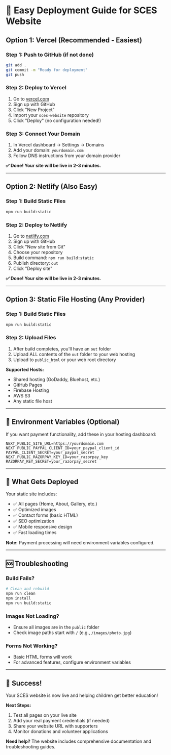 # 🚀 Easy Deployment Guide for SCES Website

## Option 1: Vercel (Recommended - Easiest)

### Step 1: Push to GitHub (if not done)
```bash
git add .
git commit -m "Ready for deployment"
git push
```

### Step 2: Deploy to Vercel
1. Go to [vercel.com](https://vercel.com)
2. Sign up with GitHub
3. Click "New Project"
4. Import your `sces-website` repository
5. Click "Deploy" (no configuration needed!)

### Step 3: Connect Your Domain
1. In Vercel dashboard → Settings → Domains
2. Add your domain: `yourdomain.com`
3. Follow DNS instructions from your domain provider

**✅ Done! Your site will be live in 2-3 minutes.**

---

## Option 2: Netlify (Also Easy)

### Step 1: Build Static Files
```bash
npm run build:static
```

### Step 2: Deploy to Netlify
1. Go to [netlify.com](https://netlify.com)
2. Sign up with GitHub
3. Click "New site from Git"
4. Choose your repository
5. Build command: `npm run build:static`
6. Publish directory: `out`
7. Click "Deploy site"

**✅ Done! Your site will be live in 2-3 minutes.**

---

## Option 3: Static File Hosting (Any Provider)

### Step 1: Build Static Files
```bash
npm run build:static
```

### Step 2: Upload Files
1. After build completes, you'll have an `out` folder
2. Upload ALL contents of the `out` folder to your web hosting
3. Upload to `public_html` or your web root directory

**Supported Hosts:**
- Shared hosting (GoDaddy, Bluehost, etc.)
- GitHub Pages
- Firebase Hosting
- AWS S3
- Any static file host

---

## 🔧 Environment Variables (Optional)

If you want payment functionality, add these in your hosting dashboard:

```
NEXT_PUBLIC_SITE_URL=https://yourdomain.com
NEXT_PUBLIC_PAYPAL_CLIENT_ID=your_paypal_client_id
PAYPAL_CLIENT_SECRET=your_paypal_secret
NEXT_PUBLIC_RAZORPAY_KEY_ID=your_razorpay_key
RAZORPAY_KEY_SECRET=your_razorpay_secret
```

---

## 📁 What Gets Deployed

Your static site includes:
- ✅ All pages (Home, About, Gallery, etc.)
- ✅ Optimized images
- ✅ Contact forms (basic HTML)
- ✅ SEO optimization
- ✅ Mobile responsive design
- ✅ Fast loading times

**Note:** Payment processing will need environment variables configured.

---

## 🆘 Troubleshooting

### Build Fails?
```bash
# Clean and rebuild
npm run clean
npm install
npm run build:static
```

### Images Not Loading?
- Ensure all images are in the `public` folder
- Check image paths start with `/` (e.g., `/images/photo.jpg`)

### Forms Not Working?
- Basic HTML forms will work
- For advanced features, configure environment variables

---

## 🎉 Success!

Your SCES website is now live and helping children get better education! 

**Next Steps:**
1. Test all pages on your live site
2. Add your real payment credentials (if needed)
3. Share your website URL with supporters
4. Monitor donations and volunteer applications

**Need help?** The website includes comprehensive documentation and troubleshooting guides.
